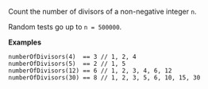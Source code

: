 Count the number of divisors of a non-negative integer `n`.

Random tests go up to `n = 500000`.

<b>Examples</b>

```
numberOfDivisors(4)  == 3 // 1, 2, 4
numberOfDivisors(5)  == 2 // 1, 5
numberOfDivisors(12) == 6 // 1, 2, 3, 4, 6, 12
numberOfDivisors(30) == 8 // 1, 2, 3, 5, 6, 10, 15, 30
```
